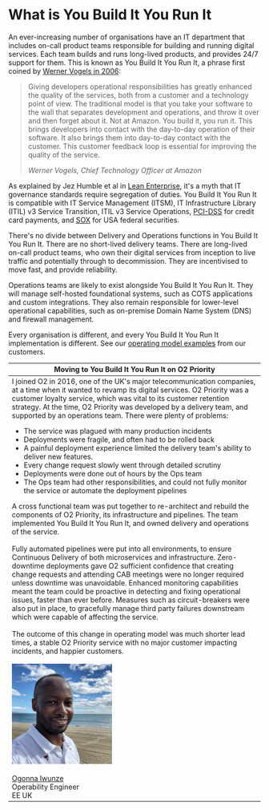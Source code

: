 # What is You Build It You Run It

An ever-increasing number of organisations have an IT department that includes on-call product teams responsible for building and running digital services. Each team builds and runs long-lived products, and provides 24/7 support for them. This is known as You Build It You Run It, a phrase first coined by [Werner Vogels in 2006](https://queue.acm.org/detail.cfm?id=1142065): 

> Giving developers operational responsibilities has greatly enhanced the quality of the services, both from a customer and a technology point of view. The traditional model is that you take your software to the wall that separates development and operations, and throw it over and then forget about it. Not at Amazon. You build it, you run it. This brings developers into contact with the day-to-day operation of their software. It also brings them into day-to-day contact with the customer. This customer feedback loop is essential for improving the quality of the service.
> 
> *Werner Vogels, Chief Technology Officer at Amazon*

As explained by Jez Humble et al in [Lean Enterprise](https://www.amazon.co.uk/Lean-Enterprise-Performance-Organizations-Innovate/dp/1449368425), it's a myth that IT governance standards require segregation of duties. You Build It You Run It is compatible with IT Service Management (ITSM), IT Infrastructure Library (ITIL) v3 Service Transition, ITIL v3 Service Operations, [PCI-DSS](https://www.pcisecuritystandards.org/pci_security/) for credit card payments, and [SOX](https://en.wikipedia.org/wiki/Sarbanes%E2%80%93Oxley_Act) for USA federal securities. 

There's no divide between Delivery and Operations functions in You Build It You Run It. There are no short-lived delivery teams. There are long-lived on-call product teams, who own their digital services from inception to live traffic and potentially through to decommission. They are incentivised to move fast, and provide reliability.

Operations teams are likely to exist alongside You Build It You Run It. They will manage self-hosted foundational systems, such as COTS applications and custom integrations. They also remain responsible for lower-level operational capabilities, such as on-premise Domain Name System (DNS) and firewall management.

Every organisation is different, and every You Build It You Run It implementation is different. See our [operating model examples](https://you-build-it-you-run-it.playbooks.ee/examples) from our customers. 

|Moving to You Build It You Run It on O2 Priority|
|---|
|I joined O2 in 2016, one of the UK's major telecommunication companies, at a time when it wanted to revamp its digital services. O2 Priority was a customer loyalty service, which was vital to its customer retention strategy. At the time, O2 Priority was developed by a delivery team, and supported by an operations team. There were plenty of problems:<ul><li>The service was plagued with many production incidents</li><li>Deployments were fragile, and often had to be rolled back</li><li>A painful deployment experience limited the delivery team's ability to deliver new features.</li><li>Every change request slowly went through detailed scrutiny</li><li>Deployments were done out of hours by the Ops team</li><li>The Ops team had other responsibilities, and could not fully monitor the service or automate the deployment pipelines</li></ul>A cross functional team was put together to re-architect and rebuild the components of O2 Priority, its infrastructure and pipelines. The team implemented You Build It You Run It, and owned delivery and operations of the service.<br><br>Fully automated pipelines were put into all environments, to ensure Continuous Delivery of both microservices and infrastructure. Zero-downtime deployments gave O2 sufficient confidence that creating change requests and attending CAB meetings were no longer required unless downtime was unavoidable. Enhanced monitoring capabilities meant the team could be proactive in detecting and fixing operational issues, faster than ever before. Measures such as circuit-breakers were also put in place, to gracefully manage third party failures downstream which were capable of affecting the service.<br><br>The outcome of this change in operating model was much shorter lead times, a stable O2 Priority service with no major customer impacting incidents, and happier customers.<br><br>![Ogonna Iwunze](../.gitbook/assets/what-is-you-build-it-you-run-it/ogonna-iwunze.png)<br><br>[Ogonna Iwunze](https://www.linkedin.com/in/ogonnaiwunze)<br>Operability Engineer<br>EE UK|